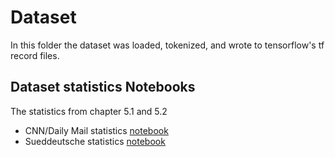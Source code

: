 # Dataset
In this folder the dataset was loaded, tokenized, and wrote to tensorflow's tf record files.

## Dataset statistics Notebooks 
The statistics from chapter 5.1 and 5.2
- CNN/Daily Mail statistics [notebook](cnn_daily_mail_statistics.ipynb)
- Sueddeutsche statistics [notebook](sueddeutsche_statistics.ipynb)
